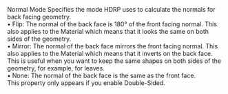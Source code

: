 <tr>
  <td></td>
  <td>Normal Mode</td>
  <td></td>
  <td>Specifies the mode HDRP uses to calculate the normals for back facing geometry.<br>• Flip: The normal of the back face is 180° of the front facing normal. This also applies to the Material which means that it looks the same on both sides of the geometry.<br>• Mirror: The normal of the back face mirrors the front facing normal. This also applies to the Material which means that it inverts on the back face. This is useful when you want to keep the same shapes on both sides of the geometry, for example, for leaves.<br>• None: The normal of the back face is the same as the front face.<br>This property only appears if you enable Double-Sided.</td>
</tr>
